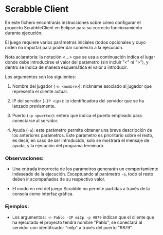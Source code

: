 # Scrabble Client

En este fichero encontrarás instrucciones sobre cómo configurar el proyecto ScrabbleClient en Eclipse para su correcto funcionamiento durante ejecución. 

El juego requiere varios parámetros iniciales (todos opcionales y cuyo orden no importa) para poder dar comienzo a la ejecución.

Nota aclaratoria: la notación <...> que se usa a continuación indica el lugar donde debe 
introducirse el valor del parámetro (sin incluir "<" ni ">"), y dentro se indica de manera
esquemática el valor a introducir.

Los argumentos son los siguientes:

1. Nombre del jugador (`-n <nombre>`): nickname asociado al jugador que representa el cliente actual.

2. IP del servidor (`-IP <ip>`): ip identificadora del servidor que se ha lanzado previamente.

3. Puerto (`-p <puerto>`): entero que indica el puerto empleado para conectarse al servidor.

4. Ayuda (`-a`): este parámetro permite obtener una breve descripción de los anteriores parámetros.
   Este parámetro es prioritario sobre el resto, es decir, en caso de ser introducido, solo se
   mostrará el mensaje de ayuda, y la ejecución del programa terminará.

### Observaciones:

- Una entrada incorrecta de los parámetros generarán un comportamiento indeseado de la ejecución.
  Exceptuando al parámetro `-a`, todo el resto deben ir acompañados de su respectivo valor.

- El modo en red del juego Scrabble no permite partidas a través de la consola como interfaz gráfica.

### Ejemplos:

- Los argumentos: `-n Pablo -IP miIp -p 9879` 
  indican que el cliente que ha ejecutado el proyecto tendrá nombre "Pablo", se conectará al
  servidor con identificador "miIp" a través del puerto "9879".